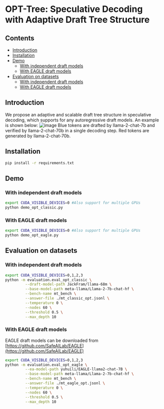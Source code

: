 # OPT-Tree: Speculative Decoding with Adaptive Draft Tree Structure

## Contents
- [Introduction](#Introduction)
- [Installation](#installation)
- [Demo](#Demo)
  - [With independent draft models](#With-independent-draft-models)
  - [With EAGLE draft models](#With-EAGLE-draft-models)
- [Evaluation on datasets](#Evaluation-on-datasets)
  - [With independent draft models](#With-independent-draft-models)
  - [With EAGLE draft models](#With-EAGLE-draft-models)

## Introduction
We propose an adaptive and scalable draft tree structure in speculative decoding, which supports for any autoregressive draft models.
An example is shown below:
![image](https://github.com/Jikai0Wang/OPT-Tree/blob/main/case.png)
Blue tokens are drafted by llama-2-chat-7b and verified by llama-2-chat-70b in a single decoding step. Red tokens are generated by llama-2-chat-70b.

## Installation
```bash
pip install -r requirements.txt
```

## Demo
### With independent draft models
```bash
export CUDA_VISIBLE_DEVICES=0 #Also support for multiple GPUs
python demo_opt_classic.py
```
### With EAGLE draft models
```bash
export CUDA_VISIBLE_DEVICES=0 #Also support for multiple GPUs
python demo_opt_eagle.py
```

## Evaluation on datasets
### With independent draft models
```bash
export CUDA_VISIBLE_DEVICES=0,1,2,3
python -m evaluation.eval_opt_classic \
		 --draft-model-path JackFram/llama-68m \
		 --base-model-path meta-llama/Llama-2-7b-chat-hf \
		 --bench-name mt_bench \
		 --answer-file ./mt_classic_opt.jsonl \
		 --temperature 0 \
		 --nodes 60 \
		 --threshold 0.5 \
		 --max_depth 10
```
### With EAGLE draft models
EAGLE draft models can be downloaded from [https://github.com/SafeAILab/EAGLE](https://github.com/SafeAILab/EAGLE)
```bash
export CUDA_VISIBLE_DEVICES=0,1,2,3
python -m evaluation.eval_opt_eagle \
		 --ea-model-path yuhuili/EAGLE-llama2-chat-7B \
		 --base-model-path meta-llama/Llama-2-7b-chat-hf \
		 --bench-name mt_bench \
		 --answer-file ./mt_eagle_opt.jsonl \
		 --temperature 0 \
		 --nodes 60 \
		 --threshold 0.5 \
		 --max_depth 10
```

